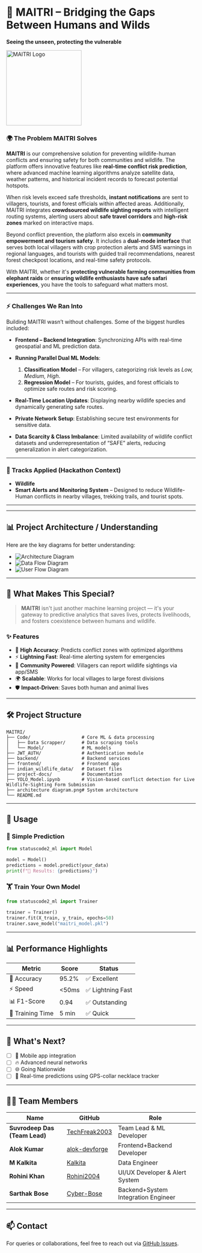 # 🌿 MAITRI – Bridging the Gaps Between Humans and Wilds

**Seeing the unseen, protecting the vulnerable**

<img src="./project-docs/MAITRI%20Logo.jpeg" alt="MAITRI Logo" width="200"/>
  

### 🌍 The Problem MAITRI Solves

**MAITRI** is our comprehensive solution for preventing wildlife-human conflicts and ensuring safety for both communities and wildlife. The platform offers innovative features like **real-time conflict risk prediction**, where advanced machine learning algorithms analyze satellite data, weather patterns, and historical incident records to forecast potential hotspots.

When risk levels exceed safe thresholds, **instant notifications** are sent to villagers, tourists, and forest officials within affected areas. Additionally, MAITRI integrates **crowdsourced wildlife sighting reports** with intelligent routing systems, alerting users about **safe travel corridors** and **high-risk zones** marked on interactive maps.

Beyond conflict prevention, the platform also excels in **community empowerment and tourism safety**. It includes a **dual-mode interface** that serves both local villagers with crop protection alerts and SMS warnings in regional languages, and tourists with guided trail recommendations, nearest forest checkpost locations, and real-time safety protocols.

With MAITRI, whether it's **protecting vulnerable farming communities from elephant raids** or **ensuring wildlife enthusiasts have safe safari experiences**, you have the tools to safeguard what matters most.

---

### ⚡ Challenges We Ran Into

Building MAITRI wasn’t without challenges. Some of the biggest hurdles included:

* **Frontend – Backend Integration**: Synchronizing APIs with real-time geospatial and ML prediction data.
* **Running Parallel Dual ML Models**:

  1. **Classification Model** – For villagers, categorizing risk levels as *Low, Medium, High*.
  2. **Regression Model** – For tourists, guides, and forest officials to optimize safe routes and risk scoring.
* **Real-Time Location Updates**: Displaying nearby wildlife species and dynamically generating safe routes.
* **Private Network Setup**: Establishing secure test environments for sensitive data.
* **Data Scarcity & Class Imbalance**: Limited availability of wildlife conflict datasets and underrepresentation of “SAFE” alerts, reducing generalization in alert categorization.

---

### 🎯 Tracks Applied (Hackathon Context)

* **Wildlife**
* **Smart Alerts and Monitoring System** – Designed to reduce Wildlife-Human conflicts in nearby villages, trekking trails, and tourist spots.

---
 
---


## 📊 Project Architecture / Understanding

Here are the key diagrams for better understanding:

- ![Architecture Diagram](./project-docs/archi%20dg.png)
- ![Data Flow Diagram](./project-docs/maitri%20dfd_page-0001.jpg)
- ![User Flow Diagram](./project-docs/UserFlow%20Diagram.png)

---

## 🌟 What Makes This Special?

> **MAITRI** isn't just another machine learning project — it's your gateway to predictive analytics that saves lives, protects livelihoods, and fosters coexistence between humans and wildlife.

### ✨ Features

* 🎯 **High Accuracy**: Predicts conflict zones with optimized algorithms  
* ⚡ **Lightning Fast**: Real-time alerting system for emergencies  
* 📡 **Community Powered**: Villagers can report wildlife sightings via app/SMS  
* 🌍 **Scalable**: Works for local villages to large forest divisions  
* 🛡️ **Impact-Driven**: Saves both human and animal lives  

---

## 🛠 Project Structure

```
MAITRI/
├── Code/                   # Core ML & data processing
│   ├── Data Scrapper/      # Data scraping tools
│   └── Model/              # ML models
├── JWT_AUTH/               # Authentication module
├── backend/                # Backend services
├── frontend/               # Frontend app
├── indian_wildlife_data/   # Dataset files
├── project-docs/           # Documentation
├── YOLO_Model.ipynb        # Vision-based conflict detection for Live Wildlife-Sighting Form Submission
├── architecture diagram.png# System architecture
└── README.md
```

---

## 🚀 Usage

### 🎪 Simple Prediction

```python
from statuscode2_ml import Model

model = Model()
predictions = model.predict(your_data)
print(f"🎉 Results: {predictions}")
```

### 🏋️ Train Your Own Model

```python
from statuscode2_ml import Trainer

trainer = Trainer()
trainer.fit(X_train, y_train, epochs=50)
trainer.save_model("maitri_model.pkl")
```

---

## 📊 Performance Highlights

| Metric           | Score | Status           |
| ---------------- | ----- | ---------------- |
| 🎯 Accuracy      | 95.2% | ✅ Excellent      |
| ⚡ Speed         | <50ms | ✅ Lightning Fast |
| 📊 F1-Score      | 0.94  | ✅ Outstanding    |
| 🚀 Training Time | 5 min | ✅ Quick          |

---

## 🎉 What's Next?

* [ ] 📱 Mobile app integration
* [ ] 🔥 Advanced neural networks  
* [ ] 🌐 Going Nationwide     
* [ ] 🚀 Real-time predictions using GPS-collar necklace tracker 

---

## 👨‍💻 Team Members

| Name                          | GitHub                                            | Role                                |
| ----------------------------- | ------------------------------------------------- | ------------------------------------|
| **Suvrodeep Das (Team Lead)** | [TechFreak2003](https://github.com/TechFreak2003) | Team Lead & ML Developer            |
| **Alok Kumar**                | [alok-devforge](https://github.com/alok-devforge) | Frontend+Backend Developer          |
| **M Kalkita**                 | [Kalkita](https://github.com/Kalkita)             | Data Engineer                       |
| **Rohini Khan**               | [Rohini2004](https://github.com/Rohini2004)       | UI/UX Developer & Alert System      |
| **Sarthak Bose**              | [Cyber-Bose](https://github.com/Cyber-Bose)       | Backend+System Integration Engineer |

---

## 📫 Contact

For queries or collaborations, feel free to reach out via [GitHub Issues](../../issues).


